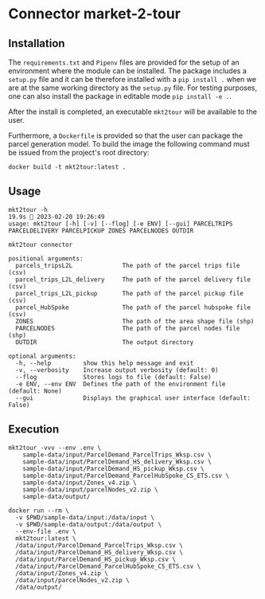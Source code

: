 # Connector market-2-tour

## Installation

The `requirements.txt` and `Pipenv` files are provided for the setup of an environment where the module can be installed. The package includes a `setup.py` file and it can be therefore installed with a `pip install .` when we are at the same working directory as the `setup.py` file. For testing purposes, one can also install the package in editable mode `pip install -e .`.

After the install is completed, an executable `mkt2tour` will be available to the user.

Furthermore, a `Dockerfile` is provided so that the user can package the parcel generation model. To build the image the following command must be issued from the project's root directory:

```
docker build -t mkt2tour:latest .
```

## Usage 

```
mkt2tour -h                                                                                                                                  19.9s  2023-02-20 19:26:49
usage: mkt2tour [-h] [-v] [--flog] [-e ENV] [--gui] PARCELTRIPS PARCELDELIVERY PARCELPICKUP ZONES PARCELNODES OUTDIR

mkt2tour connector

positional arguments:
  parcels_tripsL2L              The path of the parcel trips file (csv)
  parcel_trips_L2L_delivery     The path of the parcel delivery file (csv)
  parcel_trips_L2L_pickup       The path of the parcel pickup file (csv)
  parcel_HubSpoke               The path of the parcel hubspoke file (csv)
  ZONES                         The path of the area shape file (shp)
  PARCELNODES                   The path of the parcel nodes file (shp)
  OUTDIR                        The output directory

optional arguments:
  -h, --help         show this help message and exit
  -v, --verbosity    Increase output verbosity (default: 0)
  --flog             Stores logs to file (default: False)
  -e ENV, --env ENV  Defines the path of the environment file (default: None)
  --gui              Displays the graphical user interface (default: False)
```

## Execution

```
mkt2tour -vvv --env .env \
    sample-data/input/ParcelDemand_ParcelTrips_Wksp.csv \
    sample-data/input/ParcelDemand_HS_delivery_Wksp.csv \
    sample-data/input/ParcelDemand_HS_pickup_Wksp.csv \
    sample-data/input/ParcelDemand_ParcelHubSpoke_CS_ETS.csv \
    sample-data/input/Zones_v4.zip \
    sample-data/input/parcelNodes_v2.zip \
    sample-data/output/
```

```
docker run --rm \     
  -v $PWD/sample-data/input:/data/input \
  -v $PWD/sample-data/output:/data/output \
  --env-file .env \
  mkt2tour:latest \
  /data/input/ParcelDemand_ParcelTrips_Wksp.csv \
  /data/input/ParcelDemand_HS_delivery_Wksp.csv \
  /data/input/ParcelDemand_HS_pickup_Wksp.csv \
  /data/input/ParcelDemand_ParcelHubSpoke_CS_ETS.csv \
  /data/input/Zones_v4.zip \
  /data/input/parcelNodes_v2.zip \
  /data/output/
```
